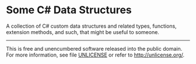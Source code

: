 # Some C# Data Structures

A collection of C# custom data structures and related types, functions, extension methods, and such, that might be useful to someone.

* * *

This is free and unencumbered software released into the public domain.
For more information, see file [UNLICENSE](/UNLICENSE) or refer to http://unlicense.org/.
